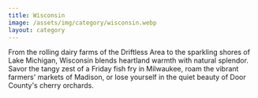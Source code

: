 ```yaml
---
title: Wisconsin
image: /assets/img/category/wisconsin.webp
layout: category
---
```


From the rolling dairy farms of the Driftless Area to the sparkling shores of Lake Michigan, Wisconsin blends heartland warmth with natural splendor. Savor the tangy zest of a Friday fish fry in Milwaukee, roam the vibrant farmers' markets of Madison, or lose yourself in the quiet beauty of Door County's cherry orchards.
